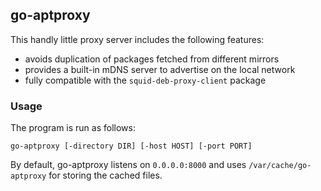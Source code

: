 ## go-aptproxy

This handly little proxy server includes the following features:

- avoids duplication of packages fetched from different mirrors
- provides a built-in mDNS server to advertise on the local network
- fully compatible with the `squid-deb-proxy-client` package

### Usage

The program is run as follows:

    go-aptproxy [-directory DIR] [-host HOST] [-port PORT]

By default, go-aptproxy listens on `0.0.0.0:8000` and uses `/var/cache/go-aptproxy` for storing the cached files.
